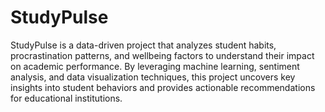 # StudyPulse
StudyPulse is a data-driven project that analyzes student habits, procrastination patterns, and wellbeing factors to understand their impact on academic performance. By leveraging machine learning, sentiment analysis, and data visualization techniques, this project uncovers key insights into student behaviors and provides actionable recommendations for educational institutions.
